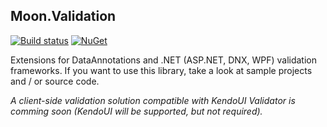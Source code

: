 ## Moon.Validation

[![Build status](https://ci.appveyor.com/api/projects/status/v15aqytrdn20698w?svg=true)](https://ci.appveyor.com/project/djanosik/moon-validation)
[![NuGet](https://img.shields.io/nuget/v/Moon.Validation.svg)](https://www.nuget.org/packages/Moon.Validation)

Extensions for DataAnnotations and .NET (ASP.NET, DNX, WPF) validation frameworks. If you want to use this library, take a look at sample projects and / or source code.

*A client-side validation solution compatible with KendoUI Validator is comming soon (KendoUI will be supported, but not required).*